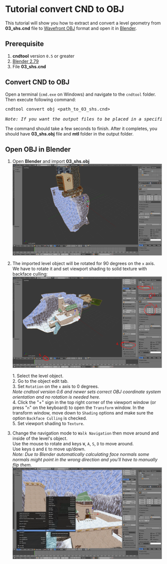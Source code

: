  # Tutorial convert CND to OBJ
 This tutorial will show you how to extract and convert a level geometry from **03_shs.cnd** file to [Wavefront OBJ](https://en.wikipedia.org/wiki/Wavefront_.obj_file) format and open it in [Blender](https://www.blender.org/download/).

## Prerequisite
1. **cndtool** version `0.5` or greater
2. [Blender 2.79](https://www.blender.org/download/releases/2-79/)
3. File **03_shs.cnd**

## Convert CND to OBJ
Open a terminal (`cmd.exe` on Windows) and navigate to the `cndtool` folder.
Then execute following command:
<pre>
cndtool convert obj &#60path_to_03_shs.cnd&#62

<i>Note: If you want the output files to be placed in a specific folder add parameter <b>-o=&#60;output_folder_path&#62;</b>.</i>  
</pre>

The command should take a few seconds to finish. After it completes, you should have **03_shs.obj** file and **mtl** folder in the output folder.

## Open OBJ in Blender
1. Open **Blender** and import **03_shs.obj**  
![Image of shs](images/shsobj1.png)
2. The imported level object will be rotated for 90 degrees on the `x` axis. We have to rotate it and set viewport shading to solid texture with backface culling:
 ![Image of tutorial step 2](images/shsobj2.png)

    1\. Select the level object.  
    2\. Go to the object edit tab.  
    3\. Set `Rotation` on the `x` axis to 0 degrees.  
        *Note cndtool version 0.6 and newer sets correct OBJ coordinate system orientation and no rotation is needed here.*  
    4\. Click the "+"  sign in the top right corner of the viewport window (or press "`n`" on the keyboard) to open the `Transform` window. In the transform window, move down to `Shading` options and make sure the option `Backface Culling` is checked.  
    5\. Set viewport shading to `Texture`.  

3. Change the navigation mode to `Walk Navigation` then move around and inside of the level's object.  
Use the mouse to rotate and keys `W`, `A`, `S`, `D` to move around.  
Use keys `Q` and `E` to move up/down.  
*Note: Due to Blender automatically calculating face normals some normals might point in the wrong direction and you'll have to manually flip them.*
![Image of tutorial step 3](images/shsobj3.png)